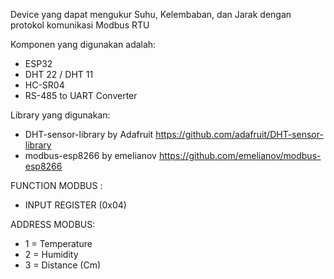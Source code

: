 Device yang dapat mengukur Suhu, Kelembaban, dan Jarak dengan protokol komunikasi Modbus RTU

Komponen yang digunakan adalah:
   * ESP32
   * DHT 22 / DHT 11
   * HC-SR04
   * RS-485 to UART Converter
     
Library yang digunakan:
   * DHT-sensor-library by Adafruit https://github.com/adafruit/DHT-sensor-library
   * modbus-esp8266 by emelianov https://github.com/emelianov/modbus-esp8266

FUNCTION MODBUS : 
   * INPUT REGISTER (0x04)
  
ADDRESS MODBUS:
   * 1 = Temperature
   * 2 = Humidity
   * 3 = Distance (Cm)
